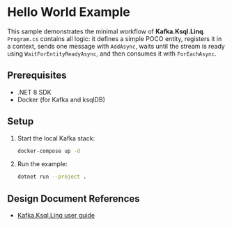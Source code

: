 # Hello World Example

This sample demonstrates the minimal workflow of **Kafka.Ksql.Linq**.
`Program.cs` contains all logic: it defines a simple POCO entity,
registers it in a context, sends one message with `AddAsync`, waits until the
stream is ready using `WaitForEntityReadyAsync`, and then consumes it with
`ForEachAsync`.

## Prerequisites

- .NET 8 SDK
- Docker (for Kafka and ksqlDB)

## Setup

1. Start the local Kafka stack:
   ```bash
   docker-compose up -d
   ```
2. Run the example:
   ```bash
   dotnet run --project .
   ```

## Design Document References

- [Kafka.Ksql.Linq user guide](../../docs/kafka_ksql_linq_user_guide.md)
